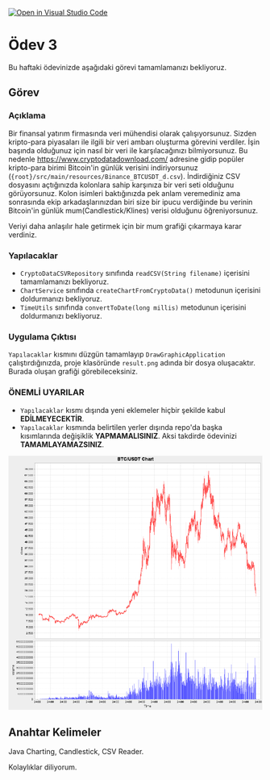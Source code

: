 [![Open in Visual Studio Code](https://classroom.github.com/assets/open-in-vscode-c66648af7eb3fe8bc4f294546bfd86ef473780cde1dea487d3c4ff354943c9ae.svg)](https://classroom.github.com/online_ide?assignment_repo_id=8034462&assignment_repo_type=AssignmentRepo)
# Ödev 3

Bu haftaki ödevinizde aşağıdaki görevi tamamlamanızı bekliyoruz.

## Görev

### Açıklama

Bir finansal yatırım firmasında veri mühendisi olarak çalışıyorsunuz. Sizden kripto-para piyasaları ile ilgili bir veri ambarı oluşturma görevini verdiler. İşin başında olduğunuz için nasıl bir veri ile karşılacağınızı bilmiyorsunuz. Bu nedenle https://www.cryptodatadownload.com/ adresine gidip popüler kripto-para birimi Bitcoin'in günlük verisini indiriyorsunuz (`{root}/src/main/resources/Binance_BTCUSDT_d.csv`). İndirdiğiniz CSV dosyasını açtığınızda kolonlara sahip karşınıza bir veri seti olduğunu görüyorsunuz. Kolon isimleri baktığınızda pek anlam veremediniz ama sonrasında ekip arkadaşlarınızdan biri size bir ipucu verdiğinde bu verinin Bitcoin'in günlük mum(Candlestick/Klines) verisi olduğunu öğreniyorsunuz.

Veriyi daha anlaşılır hale getirmek için bir mum grafiği çıkarmaya karar verdiniz.

### Yapılacaklar

- `CryptoDataCSVRepository` sınıfında `readCSV(String filename)` içerisini tamamlamanızı bekliyoruz.
- `ChartService` sınıfında `createChartFromCryptoData()` metodunun içerisini doldurmanızı bekliyoruz.
- `TimeUtils` sınıfında `convertToDate(long millis)` metodunun içerisini doldurmanızı bekliyoruz.

### Uygulama Çıktısı

`Yapılacaklar` kısmını düzgün tamamlayıp `DrawGraphicApplication` çalıştırdığınızda, proje klasöründe `result.png` adında bir dosya oluşacaktır. Burada oluşan grafiği görebileceksiniz.

### ÖNEMLİ UYARILAR

- `Yapılacaklar` kısmı dışında yeni eklemeler hiçbir şekilde kabul **EDİLMEYECEKTİR**.
- `Yapılacaklar` kısmında belirtilen yerler dışında repo'da başka kısımlarında değişiklik **YAPMAMALISINIZ**. Aksi takdirde ödevinizi **TAMAMLAYAMAZSINIZ**.

![Örnek Grafik](ornek.png "Örnek Grafik")

## Anahtar Kelimeler

Java Charting, Candlestick, CSV Reader.

Kolaylıklar diliyorum.
